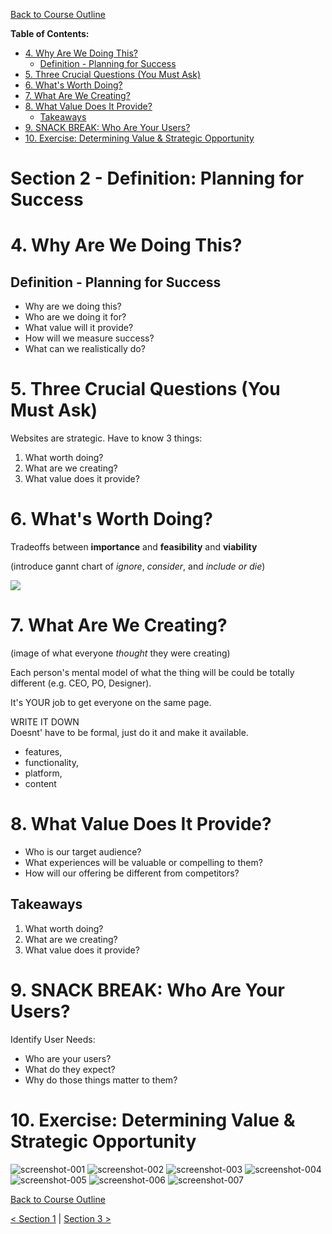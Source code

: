 [Back to Course Outline](../course-outline.md)

**Table of Contents:**
- [4. Why Are We Doing This?](#4-why-are-we-doing-this)
  - [Definition - Planning for Success](#definition---planning-for-success)
- [5. Three Crucial Questions (You Must Ask)](#5-three-crucial-questions-you-must-ask)
- [6. What's Worth Doing?](#6-whats-worth-doing)
- [7. What Are We Creating?](#7-what-are-we-creating)
- [8. What Value Does It Provide?](#8-what-value-does-it-provide)
  - [Takeaways](#takeaways)
- [9. SNACK BREAK: Who Are Your Users?](#9-snack-break-who-are-your-users)
- [10. Exercise: Determining Value & Strategic Opportunity](#10-exercise-determining-value--strategic-opportunity)

# Section 2 - Definition: Planning for Success <!-- omit in toc -->

# 4. Why Are We Doing This?

## Definition - Planning for Success

- Why are we doing this?
- Who are we doing it for?
- What value will it provide?
- How will we measure success?
- What can we realistically do?

# 5. Three Crucial Questions (You Must Ask)

Websites are strategic. Have to know 3 things:

1. What worth doing?
2. What are we creating?
3. What value does it provide?

# 6. What's Worth Doing?

Tradeoffs between **importance** and **feasibility** and **viability**  

(introduce gannt chart of *ignore*, *consider*, and *include or die*)

![](../img/)


# 7. What Are We Creating?

(image of what everyone _thought_ they were creating)

Each person's mental model of what the thing will be could be totally different (e.g. CEO, PO, Designer).  

It's YOUR job to get everyone on the same page.  

WRITE IT DOWN  
Doesnt' have to be formal, just do it and make it available.  
- features, 
- functionality, 
- platform, 
- content

# 8. What Value Does It Provide?

- Who is our target audience?
- What experiences will be valuable or compelling to them?
- How will our offering be different from competitors?

## Takeaways

1. What worth doing?
2. What are we creating?
3. What value does it provide?

# 9. SNACK BREAK: Who Are Your Users?

Identify User Needs:  
- Who are your users?
- What do they expect?
- Why do those things matter to them?

# 10. Exercise: Determining Value & Strategic Opportunity

![screenshot-001](../img/screenshots-001.jpg)
![screenshot-002](../img/screenshots-002.jpg)
![screenshot-003](../img/screenshots-003.jpg)
![screenshot-004](../img/screenshots-004.jpg)
![screenshot-005](../img/screenshots-005.jpg)
![screenshot-006](../img/screenshots-006.jpg)
![screenshot-007](../img/screenshots-007.jpg)

[Back to Course Outline](../course-outline.md)  

[< Section 1](../notes/notes-section-01.md) | [Section 3 >](../notes/notes-section-03.md)  
